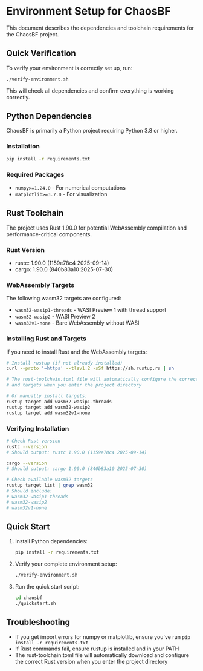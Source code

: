 # Environment Setup for ChaosBF

This document describes the dependencies and toolchain requirements for the ChaosBF project.

## Quick Verification

To verify your environment is correctly set up, run:

```bash
./verify-environment.sh
```

This will check all dependencies and confirm everything is working correctly.

## Python Dependencies

ChaosBF is primarily a Python project requiring Python 3.8 or higher.

### Installation

```bash
pip install -r requirements.txt
```

### Required Packages
- `numpy>=1.24.0` - For numerical computations
- `matplotlib>=3.7.0` - For visualization

## Rust Toolchain

The project uses Rust 1.90.0 for potential WebAssembly compilation and performance-critical components.

### Rust Version
- rustc: 1.90.0 (1159e78c4 2025-09-14)
- cargo: 1.90.0 (840b83a10 2025-07-30)

### WebAssembly Targets

The following wasm32 targets are configured:
- `wasm32-wasip1-threads` - WASI Preview 1 with thread support
- `wasm32-wasip2` - WASI Preview 2
- `wasm32v1-none` - Bare WebAssembly without WASI

### Installing Rust and Targets

If you need to install Rust and the WebAssembly targets:

```bash
# Install rustup (if not already installed)
curl --proto '=https' --tlsv1.2 -sSf https://sh.rustup.rs | sh

# The rust-toolchain.toml file will automatically configure the correct version
# and targets when you enter the project directory

# Or manually install targets:
rustup target add wasm32-wasip1-threads
rustup target add wasm32-wasip2
rustup target add wasm32v1-none
```

### Verifying Installation

```bash
# Check Rust version
rustc --version
# Should output: rustc 1.90.0 (1159e78c4 2025-09-14)

cargo --version
# Should output: cargo 1.90.0 (840b83a10 2025-07-30)

# Check available wasm32 targets
rustup target list | grep wasm32
# Should include:
# wasm32-wasip1-threads
# wasm32-wasip2
# wasm32v1-none
```

## Quick Start

1. Install Python dependencies:
   ```bash
   pip install -r requirements.txt
   ```

2. Verify your complete environment setup:
   ```bash
   ./verify-environment.sh
   ```

3. Run the quick start script:
   ```bash
   cd chaosbf
   ./quickstart.sh
   ```

## Troubleshooting

- If you get import errors for numpy or matplotlib, ensure you've run `pip install -r requirements.txt`
- If Rust commands fail, ensure rustup is installed and in your PATH
- The rust-toolchain.toml file will automatically download and configure the correct Rust version when you enter the project directory
